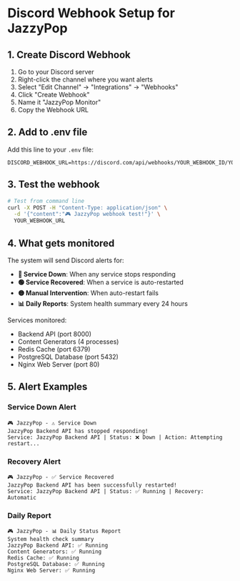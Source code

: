 # Discord Webhook Setup for JazzyPop

## 1. Create Discord Webhook

1. Go to your Discord server
2. Right-click the channel where you want alerts
3. Select "Edit Channel" → "Integrations" → "Webhooks"
4. Click "Create Webhook"
5. Name it "JazzyPop Monitor"
6. Copy the Webhook URL

## 2. Add to .env file

Add this line to your `.env` file:
```
DISCORD_WEBHOOK_URL=https://discord.com/api/webhooks/YOUR_WEBHOOK_ID/YOUR_WEBHOOK_TOKEN
```

## 3. Test the webhook

```bash
# Test from command line
curl -X POST -H "Content-Type: application/json" \
  -d '{"content":"🎮 JazzyPop webhook test!"}' \
  YOUR_WEBHOOK_URL
```

## 4. What gets monitored

The system will send Discord alerts for:

- **🔴 Service Down**: When any service stops responding
- **🟢 Service Recovered**: When a service is auto-restarted
- **🟡 Manual Intervention**: When auto-restart fails
- **📊 Daily Reports**: System health summary every 24 hours

Services monitored:
- Backend API (port 8000)
- Content Generators (4 processes)
- Redis Cache (port 6379)
- PostgreSQL Database (port 5432)
- Nginx Web Server (port 80)

## 5. Alert Examples

### Service Down Alert
```
🎮 JazzyPop - ⚠️ Service Down
JazzyPop Backend API has stopped responding!
Service: JazzyPop Backend API | Status: ❌ Down | Action: Attempting restart...
```

### Recovery Alert
```
🎮 JazzyPop - ✅ Service Recovered
JazzyPop Backend API has been successfully restarted!
Service: JazzyPop Backend API | Status: ✅ Running | Recovery: Automatic
```

### Daily Report
```
🎮 JazzyPop - 📊 Daily Status Report
System health check summary
JazzyPop Backend API: ✅ Running
Content Generators: ✅ Running
Redis Cache: ✅ Running
PostgreSQL Database: ✅ Running
Nginx Web Server: ✅ Running
```
